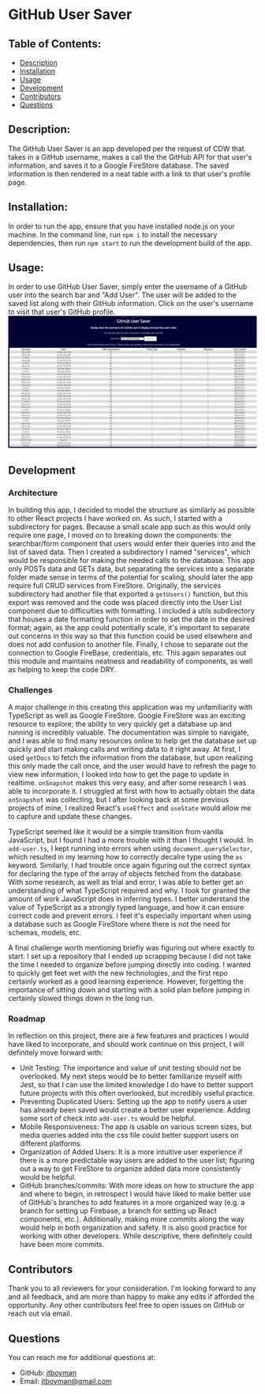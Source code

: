 
  # GitHub User Saver
  

  ## Table of Contents:
  * [Description](#description)
  * [Installation](#installation)
  * [Usage](#usage)
  * [Development](#development)
  * [Contributors](#contributors)
  * [Questions](#questions)
  
  ## Description:
  The GitHub User Saver is an app developed per the request of CDW that takes in a GitHub username, makes a call the the GitHub API for that user's information, and saves it to a Google FireStore database. The saved information is then rendered in a neat table with a link to that user's profile page.
  

  ## Installation:
  In order to run the app, ensure that you have installed node.js on your machine. In the command line, run `npm i` to install the necessary dependencies, then run `npm start` to run the development build of the app.

  ## Usage:
  In order to use GitHub User Saver, simply enter the username of a GitHub user into the search bar and "Add User". The user will be added to the saved list along with their GitHub information. Click on the user's username to visit that user's GitHub profile. 
    ![alt text](src\assets\app_screenshot.png)


  ## Development

  ### Architecture
  In building this app, I decided to model the structure as similarly as possible to other React projects I have worked on. As such, I started with a subdirectory for pages. Because a small scale app such as this would only require one page, I moved on to breaking down the components: the searchbar/form component that users would enter their queries into and the list of saved data. Then I created a subdirectory I named "services", which would be responsible for making the needed calls to the database. This app only POSTs data and GETs data, but separating the services into a separate folder made sense in terms of the potential for scaling, should later the app require full CRUD services from FireStore. Originally, the services subdirectory had another file that exported a `getUsers()` function, but this export was removed and the code was placed directly into the User List component due to difficulties with formatting. I included a utils subdirectory that houses a date formatting function in order to set the date in the desired format; again, as the app could potentially scale, it's important to separate out concerns in this way so that this function could be used elsewhere and does not add confusion to another file. Finally, I chose to separate out the connection to Google FireBase, credentials, etc. This again separates out this module and maintains neatness and readability of components, as well as helping to keep the code DRY.

  ### Challenges
  A major challenge in this creating this application was my unfamiliarity with TypeScript as well as Google FireStore. Google FireStore was an exciting resource to explore; the ability to very quickly get a database up and running is incredibly valuable. The documentation was simple to navigate, and I was able to find many resources online to help get the database set up quickly and start making calls and writing data to it right away. At first, I used `getDocs` to fetch the information from the database, but upon realizing this only made the call once, and the user would have to refresh the page to view new information, I looked into how to get the page to update in realtime. `onSnapshot` makes this very easy, and after some research I was able to incorporate it. I struggled at first with how to actually obtain the data `onSnapshot` was collecting, but I after looking back at some previous projects of mine, I realized React's `useEffect` and `useState` would allow me to capture and update these changes.

  TypeScript seemed like it would be a simple transition from vanilla JavaScript, but I found I had a more trouble with it than I thought I would. In `add-user.ts`, I kept running into errors when using `document.querySelector`, which resulted in my learning how to correctly decalre type using the `as` keyword. Similarly, I had trouble once again figuring out the correct syntax for declaring the type of the array of objects fetched from the database. With some research, as well as trial and error, I was able to better get an understanding of what TypeScript required and why. I took for granted the amount of work JavaScript does in inferring types. I better understand the value of TypeScript as a strongly typed language, and how it can ensure correct code and prevent errors. I feel it's especially important when using a database such as Google FireStore where there is not the need for schemas, models, etc.

  A final challenge worth mentioning briefly was figuring out where exactly to start. I set up a repository that I ended up scrapping because I did not take the time I needed to organize before jumping directly into coding. I wanted to quickly get feet wet with the new technologies, and the first repo certainly worked as a good learning experience. However, forgetting the importance of sitting down and starting with a solid plan before jumping in certainly slowed things down in the long run.

  ### Roadmap
  In reflection on this project, there are a few features and practices I would have liked to incorporate, and should work continue on this project, I will definitely move forward with:
  - Unit Testing: The importance and value of unit testing should not be overlooked. My next steps would be to better familiarize myself with Jest, so that I can use the limited knowledge I do have to better support future projects with this often overlooked, but incredibly useful practice.
  - Preventing Duplicated Users: Setting up the app to notify users a user has already been saved would create a better user experience. Adding some sort of check into `add-user.ts` would be helpful.
  - Mobile Responsiveness: The app is usable on various screen sizes, but media queries added into the css file could better support users on different platforms.
  - Organization of Added Users: It is a more intuitive user experience if there is a more predictable way users are added to the user list; figuring out a way to get FireStore to organize added data more consistently would be helpful.
  - GitHub branches/commits: With more ideas on how to structure the app and where to begin, in retrospect I would have liked to make better use of GitHub's branches to add features in a more organized way (e.g. a branch for setting up Firebase, a branch for setting up React components, etc.). Additionally, making more commits along the way would help in both organization and safety. It is also good practice for working with other developers. While descriptive, there definitely could have been more commits.
  

  ## Contributors
  Thank you to all reviewers for your consideration. I'm looking forward to any and all feedback, and am more than happy to make any edits if afforded the opportunity. Any other contributors feel free to open issues on GitHub or reach out via email.
  

  ## Questions
  You can reach me for additional questions at:
  * GitHub: [jtboyman](https://github.com/jtboyman)
  * Email: jtboyman@gmail.com
